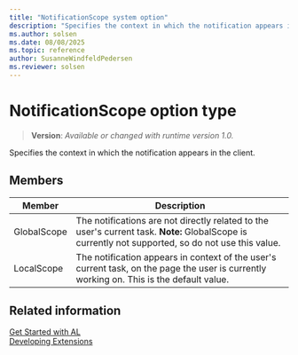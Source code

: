 ```yaml
---
title: "NotificationScope system option"
description: "Specifies the context in which the notification appears in the client."
ms.author: solsen
ms.date: 08/08/2025
ms.topic: reference
author: SusanneWindfeldPedersen
ms.reviewer: solsen
---
```

[//]: # (START>DO_NOT_EDIT)
[//]: # (IMPORTANT:Do not edit any of the content between here and the END>DO_NOT_EDIT.)
[//]: # (Any modifications should be made in the .xml files in the ModernDev repo.)
# NotificationScope option type
> **Version**: _Available or changed with runtime version 1.0._

Specifies the context in which the notification appears in the client.

## Members
|  Member  |  Description  |
|----------------|---------------|
|GlobalScope|The notifications are not directly related to the user's current task. **Note:** GlobalScope is currently not supported, so do not use this value.|
|LocalScope|The notification appears in context of the user's current task, on the page the user is currently working on. This is the default value.|

[//]: # (IMPORTANT: END>DO_NOT_EDIT)
## Related information  
[Get Started with AL](../../devenv-get-started.md)  
[Developing Extensions](../../devenv-dev-overview.md)  